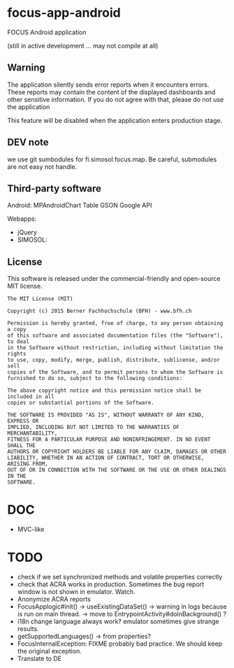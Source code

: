 # focus-app-android

FOCUS Android application

(still in active development ... may not compile at all)

## Warning

The application silently sends error reports when it encounters errors. These reports may contain
the content of the displayed dashboards and other sensitive information. If you do not agree
with that, please do not use the application

This feature will be disabled when the application enters production stage.

## DEV note

we use git sumbodules for fi.simosol.focus.map. Be careful, submodules are not easy not handle.


## Third-party software

Android:
MPAndroidChart
Table
GSON
Google API

Webapps:
- jQuery
- SIMOSOL: 


## License

This software is released under the commercial-friendly and open-source MIT license.

````
The MIT License (MIT)

Copyright (c) 2015 Berner Fachhochschule (BFH) - www.bfh.ch

Permission is hereby granted, free of charge, to any person obtaining a copy
of this software and associated documentation files (the "Software"), to deal
in the Software without restriction, including without limitation the rights
to use, copy, modify, merge, publish, distribute, sublicense, and/or sell
copies of the Software, and to permit persons to whom the Software is
furnished to do so, subject to the following conditions:

The above copyright notice and this permission notice shall be included in all
copies or substantial portions of the Software.

THE SOFTWARE IS PROVIDED "AS IS", WITHOUT WARRANTY OF ANY KIND, EXPRESS OR
IMPLIED, INCLUDING BUT NOT LIMITED TO THE WARRANTIES OF MERCHANTABILITY,
FITNESS FOR A PARTICULAR PURPOSE AND NONINFRINGEMENT. IN NO EVENT SHALL THE
AUTHORS OR COPYRIGHT HOLDERS BE LIABLE FOR ANY CLAIM, DAMAGES OR OTHER
LIABILITY, WHETHER IN AN ACTION OF CONTRACT, TORT OR OTHERWISE, ARISING FROM,
OUT OF OR IN CONNECTION WITH THE SOFTWARE OR THE USE OR OTHER DEALINGS IN THE
SOFTWARE.
````

# DOC
- MVC-like

# TODO
- check if we set synchronized methods and volatile properties correctly
- check that ACRA works in production. Sometimes the bug report window is not shown in emulator. Watch.
- Anonymize ACRA reports
- FocusApplogic#init() -> useExistingDataSet() -> warning in logs because is run on main thread. -> move to EntrypointActivity#doInBackground() ?
- i18n change language always work? emulator sometimes give strange results.
- getSupportedLanguages() -> from properties?
- FocusInternalException:  FIXME probably bad practice. We should keep the original exception. 
- Translate to DE